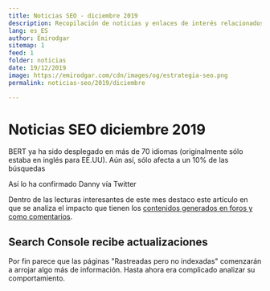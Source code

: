 ```yaml
---
title: Noticias SEO - diciembre 2019
description: Recopilación de noticias y enlaces de interés relacionados con el SEO y Marketing digital
lang: es_ES
author: Emirodgar
sitemap: 1
feed: 1
folder: noticias
date: 19/12/2019
image: https://emirodgar.com/cdn/images/og/estrategia-seo.png
permalink: noticias-seo/2019/diciembre

---
```


# Noticias SEO diciembre 2019

BERT ya ha sido desplegado en más de 70 idiomas (originalmente sólo estaba en inglés para EE.UU). Aún así, sólo afecta a un 10% de las búsquedas

<amp-twitter 
  width="375"
  height="472"
  layout="responsive"
  data-tweetid="1204743383035662337">
</amp-twitter>

Así lo ha confirmado Danny vía Twitter

<amp-twitter 
  width="375"
  height="472"
  layout="responsive"
  data-tweetid="1204346973614202882">
</amp-twitter>

Dentro de las lecturas interesantes de este mes destaco este artículo en que se analiza el impacto que tienen los [contenidos generados en foros y como comentarios](https://www.gsqi.com/marketing-blog/user-comments-indexable-versus-indexed/).

## Search Console recibe actualizaciones

Por fin parece que las páginas "Rastreadas pero no indexadas" comenzarán a arrojar algo más de información. Hasta ahora era complicado analizar su comportamiento.

<amp-twitter 
  width="375"
  height="472"
  layout="responsive"
  data-tweetid="1207341145749147654">
</amp-twitter>
<!--stackedit_data:
eyJoaXN0b3J5IjpbMTI5MjY2MzU0LC0xMTg5MDkyMTYyLC0xNT
U4NzUwMTk0LDE2MTIyMzM4NzVdfQ==
-->